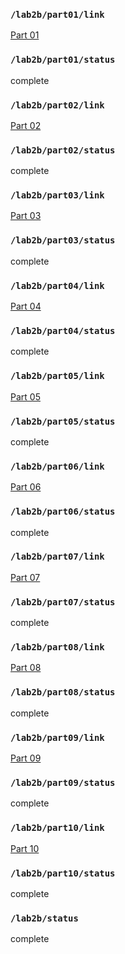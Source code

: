 ### `/lab2b/part01/link`
[Part 01](https://github.com/SurajMarthy1001/Lab2B_ESP/tree/main/lab2b/part01)
### `/lab2b/part01/status`
complete
### `/lab2b/part02/link`
[Part 02](https://github.com/SurajMarthy1001/Lab2B_ESP/tree/main/lab2b/part02)
### `/lab2b/part02/status`
complete
### `/lab2b/part03/link`
[Part 03](https://github.com/SurajMarthy1001/Lab2B_ESP/tree/main/lab2b/part03)
### `/lab2b/part03/status`
complete
### `/lab2b/part04/link`
[Part 04](https://github.com/SurajMarthy1001/Lab2B_ESP/tree/main/lab2b/part04)
### `/lab2b/part04/status`
complete
### `/lab2b/part05/link`
[Part 05](https://github.com/SurajMarthy1001/Lab2B_ESP/tree/main/lab2b/part05)
### `/lab2b/part05/status`
complete
### `/lab2b/part06/link`
[Part 06](https://github.com/SurajMarthy1001/Lab2B_ESP/tree/main/lab2b/part06)
### `/lab2b/part06/status`
complete
### `/lab2b/part07/link`
[Part 07](https://github.com/SurajMarthy1001/Lab2B_ESP/tree/main/lab2b/part07)
### `/lab2b/part07/status`
complete
### `/lab2b/part08/link`
[Part 08](https://github.com/SurajMarthy1001/Lab2B_ESP/tree/main/lab2b/part08)
### `/lab2b/part08/status`
complete
### `/lab2b/part09/link`
[Part 09](https://github.com/SurajMarthy1001/Lab2B_ESP/tree/main/lab2b/part09)
### `/lab2b/part09/status`
complete
### `/lab2b/part10/link`
[Part 10](https://github.com/SurajMarthy1001/Lab2B_ESP/tree/main/lab2b/part10)
### `/lab2b/part10/status`
complete
### `/lab2b/status`
complete
